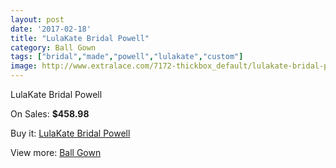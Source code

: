```yaml
---
layout: post
date: '2017-02-18'
title: "LulaKate Bridal Powell"
category: Ball Gown
tags: ["bridal","made","powell","lulakate","custom"]
image: http://www.extralace.com/7172-thickbox_default/lulakate-bridal-powell.jpg
---
```

LulaKate Bridal Powell

On Sales: **$458.98**
<a href="https://www.extralace.com/ball-gown/3395-lulakate-bridal-powell.html"><amp-img layout="responsive" width="600" height="600" src="//www.extralace.com/7172-thickbox_default/lulakate-bridal-powell.jpg" alt="LulaKate Bridal Powell 0" /></a>

Buy it: [LulaKate Bridal Powell](https://www.extralace.com/ball-gown/3395-lulakate-bridal-powell.html "LulaKate Bridal Powell")

View more: [Ball Gown](https://www.extralace.com/3-ball-gown "Ball Gown")